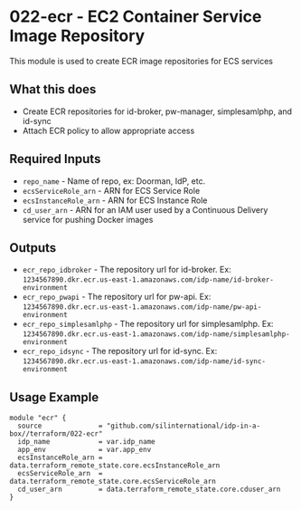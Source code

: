 # 022-ecr - EC2 Container Service Image Repository
This module is used to create ECR image repositories for ECS services

## What this does

 - Create ECR repositories for id-broker, pw-manager, simplesamlphp, and id-sync
 - Attach ECR policy to allow appropriate access

## Required Inputs

 - `repo_name` - Name of repo, ex: Doorman, IdP, etc.
 - `ecsServiceRole_arn` - ARN for ECS Service Role
 - `ecsInstanceRole_arn` - ARN for ECS Instance Role
 - `cd_user_arn` - ARN for an IAM user used by a Continuous Delivery service for pushing Docker images

## Outputs

 - `ecr_repo_idbroker` - The repository url for id-broker. Ex: `1234567890.dkr.ecr.us-east-1.amazonaws.com/idp-name/id-broker-environment`
 - `ecr_repo_pwapi` - The repository url for pw-api. Ex: `1234567890.dkr.ecr.us-east-1.amazonaws.com/idp-name/pw-api-environment`
 - `ecr_repo_simplesamlphp` - The repository url for simplesamlphp. Ex: `1234567890.dkr.ecr.us-east-1.amazonaws.com/idp-name/simplesamlphp-environment`
 - `ecr_repo_idsync` - The repository url for id-sync. Ex: `1234567890.dkr.ecr.us-east-1.amazonaws.com/idp-name/id-sync-environment`

## Usage Example

```hcl
module "ecr" {
  source              = "github.com/silinternational/idp-in-a-box//terraform/022-ecr"
  idp_name            = var.idp_name
  app_env             = var.app_env
  ecsInstanceRole_arn = data.terraform_remote_state.core.ecsInstanceRole_arn
  ecsServiceRole_arn  = data.terraform_remote_state.core.ecsServiceRole_arn
  cd_user_arn         = data.terraform_remote_state.core.cduser_arn
}
```
